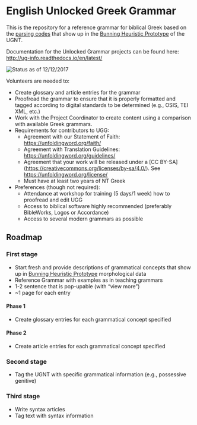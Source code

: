 # English Unlocked Greek Grammar

This is the repository for a reference grammar for biblical Greek based on the [parsing codes](https://git.door43.org/Door43/en_ugg/src/master/parsingscheme_updated.pdf) that show up in the [Bunning Heuristic Prototype](https://git.door43.org/Door43/en_ugg/src/master/BHP20170517.xlsx) of the UGNT.

Documentation for the Unlocked Grammar projects can be found here: http://ug-info.readthedocs.io/en/latest/
 
![Status](https://git.door43.org/Door43/en_ugg/src/master/images/Capture.PNG) as of 12/12/2017

Volunteers are needed to:
* Create glossary and article entries for the grammar
* Proofread the grammar to ensure that it is properly formatted and tagged
according to digital standards to be determined (e.g., OSIS, TEI XML, etc.)
* Work with the Project Coordinator to create content using a comparison with available Greek grammars.
* Requirements for contributors to UGG:
    * Agreement with our Statement of Faith: https://unfoldingword.org/faith/
    * Agreement with Translation Guidelines: https://unfoldingword.org/guidelines/
    * Agreement that your work will be released under a [CC BY-SA] (https://creativecommons.org/licenses/by-sa/4.0/). See
https://unfoldingword.org/license/
    * Must have at least two years of NT Greek
* Preferences (though not required):
    * Attendance at workshop for training (5 days/1 week) how to proofread and edit
UGG
    * Access to biblical software highly recommended (preferably BibleWorks, Logos or Accordance)
    * Access to several modern grammars as possible

## Roadmap

### First stage

* Start fresh and provide descriptions of grammatical concepts that show up in [Bunning Heuristic Prototype](https://git.door43.org/Door43/en_ugg/src/master/BHP20170517.xlsx) morphological data
* Reference Grammar with examples as in teaching grammars
* 1-2 sentence that is pop-upable (with “view more”)
* ~1 page for each entry

#### Phase 1 

* Create glossary entries for each grammatical concept specified

#### Phase 2

* Create article entries for each grammatical concept specified

### Second stage

* Tag the UGNT with specific grammatical information (e.g., possessive genitive)

### Third stage

* Write syntax articles
* Tag text with syntax information